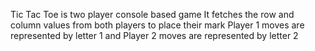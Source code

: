 Tic Tac Toe is two player console based game 
It fetches the row and column values from both players to place their mark 
Player 1 moves are represented by letter 1 and Player 2 moves are represented by letter 2